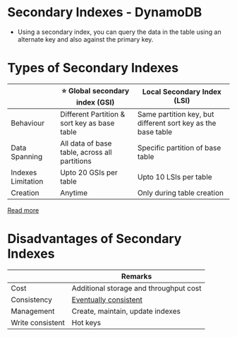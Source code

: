 # Secondary Indexes - DynamoDB
- Using a secondary index, you can query the data in the table using an alternate key and also against the primary key.

# Types of Secondary Indexes

|                    | :star: Global secondary index (GSI)           | Local Secondary Index (LSI)                                  |
|--------------------|-----------------------------------------------|--------------------------------------------------------------|
| Behaviour          | Different Partition & sort key as base table  | Same partition key, but different sort key as the base table |
| Data Spanning      | All data of base table, across all partitions | Specific partition of base table                             |
| Indexes Limitation | Upto 20 GSIs per table                        | Upto 10 LSIs per table                                       |
| Creation           | Anytime                                       | Only during table creation                                   |

[Read more](https://docs.aws.amazon.com/amazondynamodb/latest/developerguide/SecondaryIndexes.html)

# Disadvantages of Secondary Indexes

|                  | Remarks                                                                           |
|------------------|-----------------------------------------------------------------------------------|
| Cost             | Additional storage and throughput cost                                            |
| Consistency      | [Eventually consistent](../../../HLD-System-Designs/3_Databases/4_Consistency-Replication/Readme.md) |
| Management       | Create, maintain, update indexes                                                  |
| Write consistent | Hot keys                                                                          |